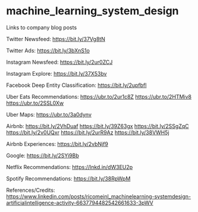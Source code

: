 # machine_learning_system_design
Links to company blog posts

Twitter Newsfeed:
https://bit.ly/37Vg8tN

Twitter Ads:
https://bit.ly/3bXnS1o

Instagram Newsfeed:
https://bit.ly/2ur0ZCJ

Instagram Explore:
https://bit.ly/37X53bv

Facebook Deep Entity Classification:
https://bit.ly/2upfbfl

Uber Eats Recommendations:
https://ubr.to/2ur1c8Z
https://ubr.to/2HTMiv8
https://ubr.to/2SSL0Xw

Uber Maps:
https://ubr.to/3a0dynv

Airbnb:
https://bit.ly/2VhDuaf
https://bit.ly/39Z63gx
https://bit.ly/2SSgZqC
https://bit.ly/2v0UQxr
https://bit.ly/2urR9Az
https://bit.ly/38VWH5j

Airbnb Experiences:
https://bit.ly/2vbNjf9

Google:
https://bit.ly/2SYi9Bb

Netflix Recommendations:
https://lnkd.in/dW3EU2p

Spotify Recommendations:
https://bit.ly/38RpWpM

References/Credits:
https://www.linkedin.com/posts/ricomeinl_machinelearning-systemdesign-artificialintelligence-activity-6637794482542661633-3pWV
